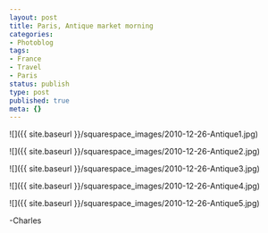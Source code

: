 ```yaml
---
layout: post
title: Paris, Antique market morning
categories:
- Photoblog
tags:
- France
- Travel
- Paris
status: publish
type: post
published: true
meta: {}
---
```


![]({{ site.baseurl }}/squarespace_images/2010-12-26-Antique1.jpg)

![]({{ site.baseurl }}/squarespace_images/2010-12-26-Antique2.jpg)
   
![]({{ site.baseurl }}/squarespace_images/2010-12-26-Antique3.jpg)
   
![]({{ site.baseurl }}/squarespace_images/2010-12-26-Antique4.jpg)
   
![]({{ site.baseurl }}/squarespace_images/2010-12-26-Antique5.jpg)

-Charles
